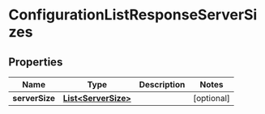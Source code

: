 
# ConfigurationListResponseServerSizes

## Properties
Name | Type | Description | Notes
------------ | ------------- | ------------- | -------------
**serverSize** | [**List&lt;ServerSize&gt;**](ServerSize.md) |  |  [optional]



